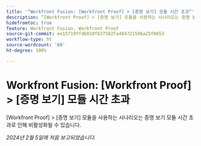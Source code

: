 ```yaml
---
title: '“Workfront Fusion: [Workfront Proof] > [증명 보기] 모듈 시간 초과”'
description: “[Workfront Proof] > [증명 보기] 모듈을 사용하는 시나리오는 증명 보기 모듈 시간 초과로 인해 비활성화될 수 있습니다.”
hidefromtoc: true
feature: Workfront Fusion, Workfront Proof
source-git-commit: ee15f19ffd6010f637582fa484721596a25f0653
workflow-type: ht
source-wordcount: '60'
ht-degree: 100%

---
```



# Workfront Fusion: [Workfront Proof] > [증명 보기] 모듈 시간 초과

[Workfront Proof] > [증명 보기] 모듈을 사용하는 시나리오는 증명 보기 모듈 시간 초과로 인해 비활성화될 수 있습니다.

_2024년 2월 5일에 처음 보고되었습니다._
